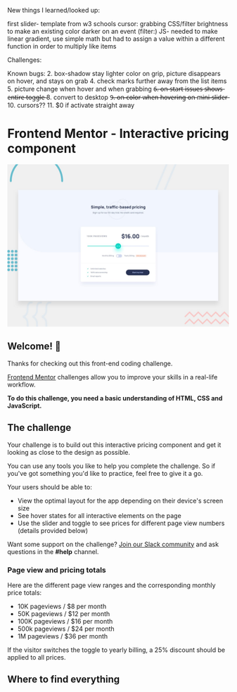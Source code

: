 New things I learned/looked up:

first slider- template from w3 schools
cursor: grabbing
CSS/filter brightness to make an existing color darker on an event (filter:)
JS- needed to make linear gradient, use simple math but had to assign a value within a different function in order to multiply like items 

Challenges: 

Known bugs: 
2. box-shadow stay lighter color on grip, picture disappears on hover, and stays on grab
4. check marks further away from the list items 
5. picture change when hover and when grabbing
6̶.̶ o̶n̶-̶s̶t̶a̶r̶t̶ i̶s̶s̶u̶e̶s̶ s̶h̶o̶w̶s̶ e̶n̶t̶i̶r̶e̶ t̶o̶g̶g̶l̶e̶
8. convert to desktop
9̶.̶ o̶n̶-̶c̶o̶l̶o̶r̶ w̶h̶e̶n̶ h̶o̶v̶e̶r̶i̶n̶g̶ o̶n̶ m̶i̶n̶i̶-̶s̶l̶i̶d̶e̶r̶
10. cursors??
11. $0 if activate straight away

# Frontend Mentor - Interactive pricing component

![Design preview for the Interactive pricing component coding challenge](./design/desktop-preview.jpg)

## Welcome! 👋

Thanks for checking out this front-end coding challenge.

[Frontend Mentor](https://www.frontendmentor.io) challenges allow you to improve your skills in a real-life workflow.

**To do this challenge, you need a basic understanding of HTML, CSS and JavaScript.**

## The challenge

Your challenge is to build out this interactive pricing component and get it looking as close to the design as possible.

You can use any tools you like to help you complete the challenge. So if you've got something you'd like to practice, feel free to give it a go.

Your users should be able to:

- View the optimal layout for the app depending on their device's screen size
- See hover states for all interactive elements on the page
- Use the slider and toggle to see prices for different page view numbers (details provided below)

Want some support on the challenge? [Join our Slack community](https://www.frontendmentor.io/slack) and ask questions in the **#help** channel.

### Page view and pricing totals

Here are the different page view ranges and the corresponding monthly price totals:

- 10K pageviews / $8 per month
- 50K pageviews / $12 per month
- 100K pageviews / $16 per month
- 500k pageviews / $24 per month
- 1M pageviews / $36 per month

If the visitor switches the toggle to yearly billing, a 25% discount should be applied to all prices.

## Where to find everything


